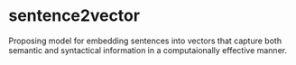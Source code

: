 # sentence2vector
Proposing model for embedding sentences into vectors that capture both semantic and syntactical information in a computaionally effective manner.
